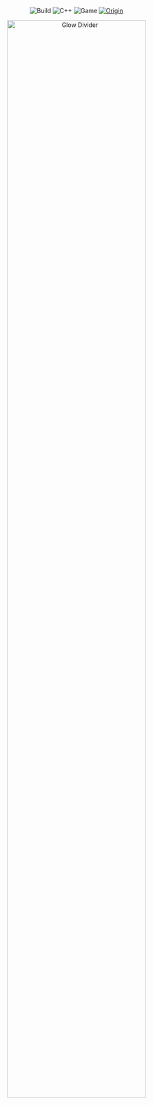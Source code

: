 <h1 align="center" style="
  font-family: 'Segoe UI', 'Inter', sans-serif;
  font-weight: 900;
  font-size: 3.5rem;
  letter-spacing: -1px;
  background: url('https://raw.githubusercontent.com/istokez/gradient-assets/main/cyber-gradient.gif') repeat-x;
  -webkit-background-clip: text;
  -webkit-text-fill-color: transparent;
  background-size: 400% 100%;
  text-transform: uppercase;
  margin-bottom: 0.5em;
">
  Hello
</h1>

<p align="center">
  <img src="https://img.shields.io/badge/build-passing-00e676?style=for-the-badge&labelColor=20232a&logo=github&logoColor=white" alt="Build"/>
  <img src="https://img.shields.io/badge/language-C++-00599C?style=for-the-badge&labelColor=20232a&logo=c%2B%2B&logoColor=white" alt="C++"/>
  <img src="https://img.shields.io/badge/game-TF2-f39c12?style=for-the-badge&labelColor=20232a&logo=steam&logoColor=white" alt="Game"/>
  <a href="https://www.unknowncheats.me/forum/team-fortress-2-a/436430-seowned-featured-cheat.html" target="_blank" rel="noopener">
    <img src="https://img.shields.io/badge/origin-SEOwned-0078ff?style=for-the-badge&labelColor=20232a&logo=github&logoColor=white" alt="Origin"/>
  </a>
</p>

<p align="center">
  <img src="https://raw.githubusercontent.com/istokez/gradient-assets/main/line-glow.gif" width="80%" alt="Glow Divider"/>
</p>
